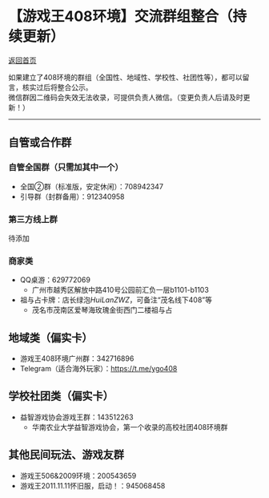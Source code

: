 # 【游戏王408环境】交流群组整合（持续更新）

[返回首页](../../index.html)

如果建立了408环境的群组（全国性、地域性、学校性、社团性等），都可以留言，核实过后将整合公示。  
微信群因二维码会失效无法收录，可提供负责人微信。（变更负责人后请及时更新！）  

---

## 自管或合作群
### 自管全国群（只需加其中一个）
- 全国②群（标准版，安定休闲）：708942347  
- 引导群（封群备用）：912340958  

### 第三方线上群
待添加  

### 商家类
- QQ桌游：629772069  
  - 广州市越秀区解放中路410号公园前汇负一层b1101-b1103  
- 祖与占卡牌：店长绿泡*HuiLanZWZ*，可备注“茂名线下408”等  
  - 茂名市茂南区爱琴海玫瑰金街西门二楼祖与占  

## 地域类（偏实卡）
- 游戏王408环境广州群：342716896  
- Telegram（适合海外玩家）：https://t.me/ygo408  

## 学校社团类（偏实卡）
- 益智游戏协会游戏王群：143512263  
  - 华南农业大学益智游戏协会，第一个收录的高校社团408环境群  

## 其他民间玩法、游戏友群
- 游戏王506&2009环境：200543659  
- 游戏王2011.11.11怀旧服，启动！：945068458  